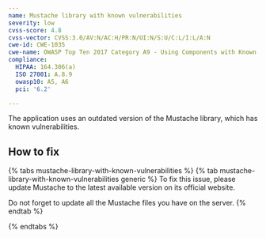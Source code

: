 ```yaml
---
name: Mustache library with known vulnerabilities
severity: low
cvss-score: 4.8
cvss-vector: CVSS:3.0/AV:N/AC:H/PR:N/UI:N/S:U/C:L/I:L/A:N
cwe-id: CWE-1035
cwe-name: OWASP Top Ten 2017 Category A9 - Using Components with Known Vulnerabilities
compliance:
  HIPAA: 164.306(a)
  ISO 27001: A.8.9
  owasp10: A5, A6
  pci: '6.2'

---            
```


The application uses an outdated version of the Mustache library, which has known vulnerabilities.

## How to fix

{% tabs mustache-library-with-known-vulnerabilities %}
{% tab mustache-library-with-known-vulnerabilities generic %}
To fix this issue, please update Mustache to the latest available version on its official website.

Do not forget to update all the Mustache files you have on the server.
{% endtab %}

{% endtabs %}
